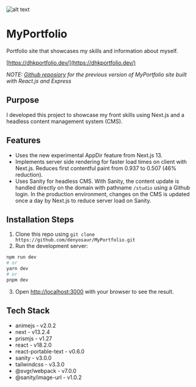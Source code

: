 ![alt text](https://i.imgur.com/m9TMw0n.png)

**MyPortfolio**
=====================================

Portfolio site that showcases my skills and information about myself.

[https://dhkportfolio.dev/](https://dhkportfolio.dev/)

*NOTE: [Github reposiory](https://github.com/denyosaur/MyPortfolio) for the previous version of MyPortfolio site built with React.js and Express*

**Purpose**
---------------

I developed this project to showcase my front skills using Next.js and a headless content management system (CMS). 

**Features**
---------------
- Uses the new experimental AppDir feature from Next.js 13.
- Implements server side rendering for faster load times on client with Next.js. Reduces first contentful paint from 0.937 to 0.507 (46% reduction).
- Uses Sanity for headless CMS. With Sanity, the content update is handled directly on the domain with pathname `/studio` using a Github login. In the production environment, changes on the CMS is updated once a day by Next.js to reduce server load on Sanity. 

**Installation Steps**
---------------
1. Clone this repo using `git clone https://github.com/denyosaur/MyPortfolio.git`
2. Run the development server:

```bash
npm run dev
# or
yarn dev
# or
pnpm dev
```
3. Open [http://localhost:3000](http://localhost:3000) with your browser to see the result. 
            
**Tech Stack**
---------------
- animejs - v2.0.2
- next - v13.2.4
- prismjs - v1.27
- react - v18.2.0
- react-portable-text - v0.6.0
- sanity - v3.0.0
- tailwindcss - v3.3.0
- @svgr/webpack - v7.0.0
- @sanity/image-url - v1.0.2